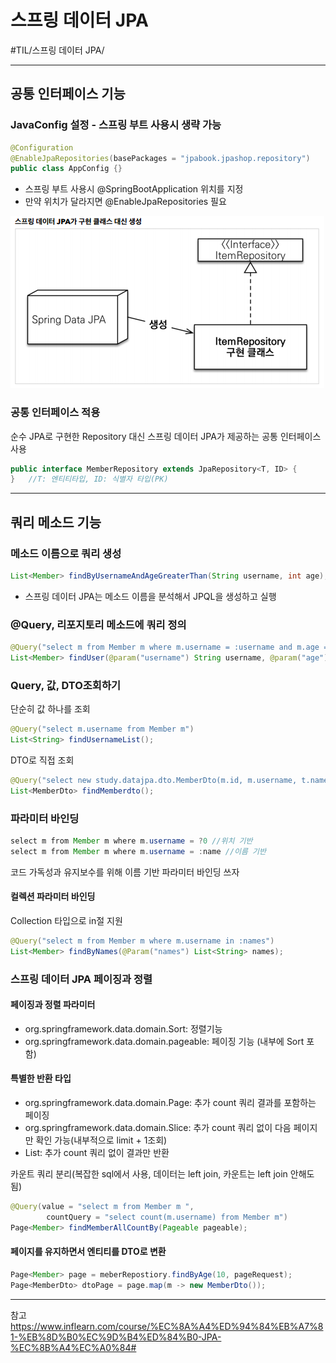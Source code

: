 # 스프링 데이터 JPA
#TIL/스프링 데이터 JPA/

---
## 공통 인터페이스 기능

### JavaConfig 설정 - 스프링 부트 사용시 생략 가능

```java
@Configuration
@EnableJpaRepositories(basePackages = "jpabook.jpashop.repository")
public class AppConfig {}
```
- 스프링 부트 사용시 @SpringBootApplication 위치를 지정
- 만약 위치가 달라지면 @EnableJpaRepositories 필요

![](./images/스데J_1.PNG)

### 공통 인터페이스 적용
순수 JPA로 구현한 Repository 대신 스프링 데이터 JPA가 제공하는 공통 인터페이스 사용
```java
public interface MemberRepository extends JpaRepository<T, ID> {
}   //T: 엔티티타입, ID: 식별자 타입(PK)
```

---
## 쿼리 메소드 기능

### 메소드 이름으로 쿼리 생성
```java
List<Member> findByUsernameAndAgeGreaterThan(String username, int age);
```
- 스프링 데이터 JPA는 메소드 이름을 분석해서 JPQL을 생성하고 실행

### @Query, 리포지토리 메소드에 쿼리 정의
```java
@Query("select m from Member m where m.username = :username and m.age = :age")
List<Member> findUser(@param("username") String username, @param("age") int age)
```

### Query, 값, DTO조회하기
단순히 값 하나를 조회
```java
@Query("select m.username from Member m")
List<String> findUsernameList();
```

DTO로 직접 조회
```java
@Query("select new study.datajpa.dto.MemberDto(m.id, m.username, t.name)" + "from Member m join m.team t)"
List<MemberDto> findMemberdto();
```

### 파라미터 바인딩
```java
select m from Member m where m.username = ?0 //위치 기반
select m from Member m where m.username = :name //이름 기반
```

코드 가독성과 유지보수를 위해 이름 기반 파라미터 바인딩 쓰자

#### 컬렉션 파라미터 바인딩
Collection 타입으로 in절 지원
```java
@Query("select m from Member m where m.username in :names")
List<Member> findByNames(@Param("names") List<String> names);
```

### 스프링 데이터 JPA 페이징과 정렬

#### 페이징과 정렬 파라미터
- org.springframework.data.domain.Sort: 정렬기능
- org.springframework.data.domain.pageable: 페이징 기능 (내부에 Sort 포함)

#### 특별한 반환 타입
- org.springframework.data.domain.Page: 추가 count 쿼리 결과를 포함하는 페이징
- org.springframework.data.domain.Slice: 추가 count 쿼리 없이 다음 페이지만 확인 가능(내부적으로 limit + 1조회)
- List: 추가 count 쿼리 없이 결과만 반환

카운트 쿼리 분리(복잡한 sql에서 사용, 데이터는 left join, 카운트는 left join 안해도 됨)
```java
@Query(value = "select m from Member m ",
        countQuery = "select count(m.username) from Member m")
Page<Member> findMemberAllCountBy(Pageable pageable);
```

#### 페이지를 유지하면서 엔티티를 DTO로 변환
```java
Page<Member> page = meberRepostiory.findByAge(10, pageRequest);
Page<MemberDto> dtoPage = page.map(m -> new MemberDto());
````



---
참고
https://www.inflearn.com/course/%EC%8A%A4%ED%94%84%EB%A7%81-%EB%8D%B0%EC%9D%B4%ED%84%B0-JPA-%EC%8B%A4%EC%A0%84#